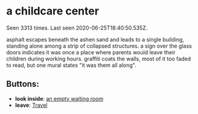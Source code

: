 # a childcare center

Seen 3313 times. Last seen 2020-06-25T18:40:50.535Z.

asphalt escapes beneath the ashen sand and leads to a single building, standing alone among a strip of collapsed structures. a sign over the glass doors indicates it was once a place where parents would leave their children during working hours. graffiti coats the walls, most of it too faded to read, but one mural states "it was them all along".

## Buttons:

- **look inside**: [an empty waiting room](an-empty-waiting-room-xqyqbv.md)
- **leave**: [Travel](Travel-travel.md)